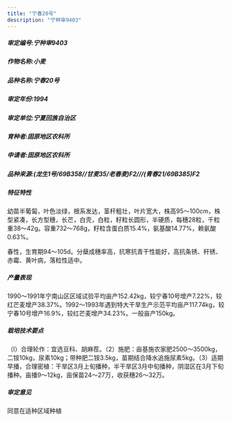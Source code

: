 ```yaml
---
title: "宁春20号"
description: "宁种审9403"
---
```

##### 审定编号:宁种审9403

##### 作物名称:小麦

##### 品种名称:宁春20号

##### 审定年份:1994

##### 审定单位:宁夏回族自治区

##### 育种者:固原地区农科所

##### 申请者:固原地区农科所

##### 品种来源:(龙生1号/69B358//甘麦35/老春麦)F2///(青春21/69B385)F2

##### 特征特性
幼苗半葡匐，叶色淡绿，根系发达，茎杆粗壮，叶片宽大，株高95～100cm，株型紧凑，长方型穗，长芒，白壳，白粒，籽粒长圆形，半硬质，每穗28粒，千粒重38～42g。容重732～768g，籽粒含蛋白质15.4%，氨基酸14.77%，赖氨酸0.63%。
春性，生育期94～105d。分蘖成穗率高，抗寒抗青干性能好，高抗条锈、秆锈、赤霉、黄叶病，落粒性适中。


##### 产量表现
1990～1991年宁南山区区域试验平均亩产152.42kg，较宁春10号增产7.22%，较红芒麦增产38.37%。1992～1993年遇到特大干旱生产示范平均亩产117.74kg，较宁春10号增产16.9%，较红芒麦增产34.23%。一般亩产150kg。 

##### 栽培技术要点
（l）合理轮作：宜选豆科、胡麻茬。（2）施肥：亩基施农家肥2500～3500kg，二铵10kg，尿素10kg；带种肥二铵3.5kg，苗期结合降水追施尿素5kg。（3）适期早播，合理密植：干旱区3月上旬播种，半干旱区3月中旬播种，阴湿区在3月下旬播种。亩播9～12kg，亩保苗24～27万，收获穗26～32万。

##### 审定意见
同意在适种区域种植
